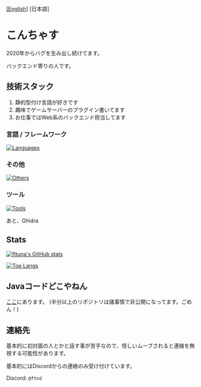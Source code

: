 [[English]](./README.md) [日本語]

# こんちゃす

2020年からバグを生み出し続けてます。

バックエンド寄りの人です。


## 技術スタック

1. 静的型付け言語が好きです
2. 趣味でゲームサーバーのプラグイン書いてます
3. お仕事ではWeb系のバックエンド担当してます

### 言語 / フレームワーク

[![Languages](https://go-skill-icons.vercel.app/api/icons?i=java,kotlin,cpp,cs,python,dotnet,django,spring)](https://go-skill-icons.vercel.app)

### その他

[![Others](https://go-skill-icons.vercel.app/api/icons?i=postgresql,mysql,sqlite,redis,cloudflare,docker,nginx,tailscale,gradle)](https://go-skill-icons.vercel.app)

### ツール

[![Tools](https://go-skill-icons.vercel.app/api/icons?i=git,github,githubactions,gitlab,rider,idea,visualstudio,vscode,cursor,insomnia,figma,unity)](https://go-skill-icons.vercel.app)

あと、Ghidra



## Stats

[![fltuna's GitHub stats](https://github-readme-stats-git-masterorgs-github-readme-stats-team.vercel.app/api?username=fltuna&include_orgs=true)](https://github.com/anuraghazra/github-readme-stats)

[![Top Langs](https://github-readme-stats-git-masterorgs-github-readme-stats-team.vercel.app/api/top-langs/?username=fltuna&include_orgs=true)](https://github.com/anuraghazra/github-readme-stats)

## Javaコードどこやねん

[ここ](https://github.com/faketunaPrivateCamp)にあります。 (半分以上のリポジトリは諸事情で非公開になってます。ごめん！)

## 連絡先

基本的に初対面の人とかと話す事が苦手なので、怪しいムーブされると連絡を無視する可能性があります。

基本的にはDiscordからの連絡のみ受け付けています。

Discord: `@ftnd`